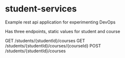 # student-services

Example rest api application for experimenting DevOps

Has three endpoints, static values for student and course

GET /students/{studentId}/courses
GET /students/{studentId}/courses/{courseId}
POST /students/{studentId}/courses
